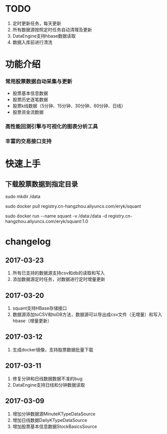 # TODO 

1. 定时更新任务，每天更新
2. 所有数据源按照定时任务自动清理及更新
3. DataEngine支持hbase数据读取
4. 数据入库前进行清洗

# 功能介绍

### 常用股票数据自动采集与更新

* 股票基本信息数据
* 股票历史逐笔数据
* 股票k线数据（5分钟、15分钟、30分钟、60分钟、日线）
* 股票资金流数据 

### 高性能回测引擎与可视化的图表分析工具

### 丰富的交易接口支持
 
# 快速上手

## 下载股票数据到指定目录

sudo mkdir /data

sudo docker pull registry.cn-hangzhou.aliyuncs.com/eryk/squant

sudo docker run --name squant -v /data:/data -d registry.cn-hangzhou.aliyuncs.com/eryk/squant:1.0

# changelog

## 2017-03-23

1. 所有已支持的数据源支持csv和db的读取和写入
2. 添加数据源定时任务，对数据进行定时增量更新

## 2017-03-20

1. squant支持HBase存储接口
2. 数据源添加toCSV和toDB方法，数据源可以导出成csv文件（无增量）和写入hbase（增量更新）

## 2017-03-12

1. 生成docker镜像，支持股票数据批量下载

## 2017-03-11

1. 修复分钟和日线数据数据不准的bug
2. DataEngine支持日线和分钟数据读取

## 2017-03-09
1. 增加分钟数据源MinuteKTypeDataSource
2. 增加日线数据DailyKTypeDataSource
3. 增加股票基本信息数据StockBasicsSource
